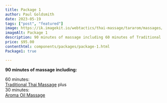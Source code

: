 ```yaml
---
title: Package 1
author: Paul Goldsmith
date: 2023-05-19
tags: ["post", "featured"]
image: https://ik.imagekit.io/webtactics/thai-massage/tararom/massages/Thai-Massage-leg-strech_poKyxx8im.jpg
imageAlt: Package 1
description: 90 minutes of massage including 60 minutes of Traditional Thai Massage plus 30 minutes of Aroma Oil Massage
price: $95.00
contenthtml: components/packages/package-1.html
Package1: true

---
```


**90 minutes of massage including:**

60 minutes:  
[Traditional Thai Massage](https://tararom-thai.netlify.app/treatments/traditional-thai-massage/) plus  
30 minutes:  
[Aroma Oil Massage](https://tararom-thai.netlify.app/treatments/traditional-thai-massage/)
